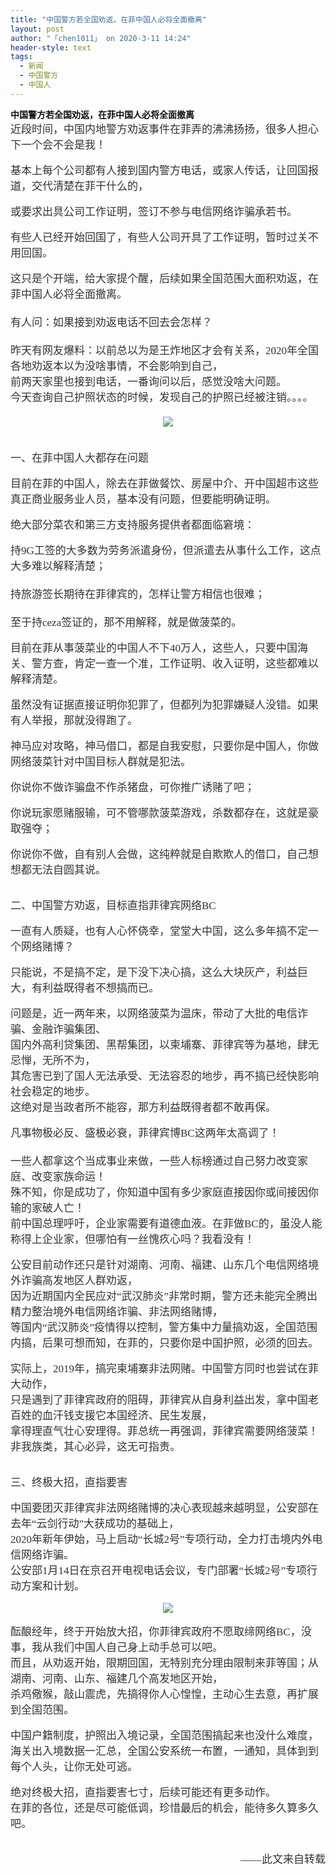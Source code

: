 ```yaml
---
title: "中国警方若全国劝返，在菲中国人必将全面撤离"
layout: post
author: "「chen1011」 on 2020-3-11 14:24"
header-style: text
tags:
  - 新闻
  - 中国警方
  - 中国人
---
```


<head></head>
<body>
 <font style="color:rgb(18, 18, 18)"><font face="微软雅黑"><strong>中国警方若全国劝返，在菲中国人必将全面撤离</strong></font></font>
 <br> 
 <font style="color:rgb(102, 102, 102)"><font face="微软雅黑"> 
   <div align="left"> 
    <font style="color:rgb(51, 51, 51)"><font face="-apple-system-font, BlinkMacSystemFont, &amp;quot"><font style="font-size:17px">近段时间，中国内地警方劝返事件在菲弄的沸沸扬扬，很多人担心下一个会不会是我！</font></font></font> 
   </div><br> 
   <div align="left"> 
    <font style="color:rgb(51, 51, 51)"><font face="-apple-system-font, BlinkMacSystemFont, &amp;quot"><font style="font-size:17px">基本上每个公司都有人接到国内警方电话，或家人传话，让回国报道，交代清楚在菲干什么的，</font></font></font> 
   </div><br> 
   <div align="left"> 
    <font style="color:rgb(51, 51, 51)"><font face="-apple-system-font, BlinkMacSystemFont, &amp;quot"><font style="font-size:17px">或要求出具公司工作证明，签订不参与电信网络诈骗承若书。</font></font></font> 
   </div><br> 
   <div align="left"> 
    <font style="color:rgb(51, 51, 51)"><font face="-apple-system-font, BlinkMacSystemFont, &amp;quot"><font style="font-size:17px">有些人已经开始回国了，有些人公司开具了工作证明，暂时过关不用回国。</font></font></font> 
   </div><br> 
   <div align="left"> 
    <font style="color:rgb(51, 51, 51)"><font face="-apple-system-font, BlinkMacSystemFont, &amp;quot"><font style="font-size:17px">这只是个开端，给大家提个醒，后续如果全国范围大面积劝返，在菲中国人必将全面撤离。</font></font></font> 
   </div> 
   <div align="left"> 
    <font style="color:rgb(51, 51, 51)"><font face="-apple-system-font, BlinkMacSystemFont, &amp;quot"><font style="font-size:17px"><br> </font></font></font> 
   </div> 
   <div align="left"> 
    <font style="color:rgb(51, 51, 51)"><font face="-apple-system-font, BlinkMacSystemFont, &amp;quot"><font style="font-size:17px">有人问：如果接到劝返电话不回去会怎样？</font></font></font> 
   </div> 
   <div align="left"> 
    <font style="color:rgb(51, 51, 51)"><font face="-apple-system-font, BlinkMacSystemFont, &amp;quot"><font style="font-size:17px"><br> </font></font></font> 
   </div> 
   <div align="left"> 
    <font style="color:rgb(51, 51, 51)"><font face="-apple-system-font, BlinkMacSystemFont, &amp;quot"><font style="font-size:17px">昨天有网友爆料：以前总以为是王炸地区才会有关系，2020年全国各地劝返本以为没啥事情，不会影响到自己，</font></font></font> 
   </div> 
   <div align="left"> 
    <font style="color:rgb(51, 51, 51)"><font face="-apple-system-font, BlinkMacSystemFont, &amp;quot"><font style="font-size:17px">前两天家里也接到电话，一番询问以后，感觉没啥大问题。</font></font></font> 
   </div> 
   <div align="left"> 
    <font style="color:rgb(51, 51, 51)"><font face="-apple-system-font, BlinkMacSystemFont, &amp;quot"><font style="font-size:17px">今天查询自己护照状态的时候，发现自己的护照已经被注销。。。。</font></font></font> 
   </div> 
   <div align="left"> 
    <font style="color:rgb(51, 51, 51)"><font face="-apple-system-font, BlinkMacSystemFont, &amp;quot"><font style="font-size:17px"><br> </font></font></font> 
   </div> 
   <div align="center"> 
    <font style="color:rgb(51, 51, 51)"><font face="-apple-system-font, BlinkMacSystemFont, &amp;quot"><font style="font-size:17px"><img src="http://images.违规信息.com/images/ueditor/2020020410560000231132.jpg" onload="thumbImg(this)"></font></font></font> 
   </div> 
   <div align="left"> 
    <font style="color:rgb(51, 51, 51)"><font face="-apple-system-font, BlinkMacSystemFont, &amp;quot"><font style="font-size:17px"><br> </font></font></font> 
   </div><br> 
   <div align="left"> 
    <font style="color:rgb(51, 51, 51)"><font face="-apple-system-font, BlinkMacSystemFont, &amp;quot"><font style="font-size:17px">一、在菲中国人大都存在问题</font></font></font> 
   </div><br> 
   <div align="left"> 
    <font style="color:rgb(51, 51, 51)"><font face="-apple-system-font, BlinkMacSystemFont, &amp;quot"><font style="font-size:17px">目前在菲的中国人，除去在菲做餐饮、房屋中介、开中国超市这些真正商业服务业人员，基本没有问题，但要能明确证明。<br> </font></font></font> 
   </div><br> 
   <div align="left"> 
    <font style="color:rgb(51, 51, 51)"><font face="-apple-system-font, BlinkMacSystemFont, &amp;quot"><font style="font-size:17px">绝大部分菜农和第三方支持服务提供者都面临窘境：</font></font></font> 
   </div><br> 
   <div align="left"> 
    <font style="color:rgb(51, 51, 51)"><font face="-apple-system-font, BlinkMacSystemFont, &amp;quot"><font style="font-size:17px">持9G工签的大多数为劳务派遣身份，但派遣去从事什么工作，这点大多难以解释清楚；</font></font></font> 
   </div> 
   <div align="left"> 
    <font style="color:rgb(51, 51, 51)"><font face="-apple-system-font, BlinkMacSystemFont, &amp;quot"><font style="font-size:17px"><br> </font></font></font> 
   </div> 
   <div align="left"> 
    <font style="color:rgb(51, 51, 51)"><font face="-apple-system-font, BlinkMacSystemFont, &amp;quot"><font style="font-size:17px">持旅游签长期待在菲律宾的，怎样让警方相信也很难；</font></font></font> 
   </div> 
   <div align="left"> 
    <font style="color:rgb(51, 51, 51)"><font face="-apple-system-font, BlinkMacSystemFont, &amp;quot"><font style="font-size:17px"><br> </font></font></font> 
   </div> 
   <div align="left"> 
    <font style="color:rgb(51, 51, 51)"><font face="-apple-system-font, BlinkMacSystemFont, &amp;quot"><font style="font-size:17px">至于持ceza签证的，那不用解释，就是做菠菜的。</font></font></font> 
   </div><br> 
   <div align="left"> 
    <font style="color:rgb(51, 51, 51)"><font face="-apple-system-font, BlinkMacSystemFont, &amp;quot"><font style="font-size:17px">目前在菲从事菠菜业的中国人不下40万人，这些人，只要中国海关、警方查，肯定一查一个准，工作证明、收入证明，这些都难以解释清楚。</font></font></font> 
   </div><br> 
   <div align="left"> 
    <font style="color:rgb(51, 51, 51)"><font face="-apple-system-font, BlinkMacSystemFont, &amp;quot"><font style="font-size:17px">虽然没有证据直接证明你犯罪了，但都列为犯罪嫌疑人没错。如果有人举报，那就没得跑了。</font></font></font> 
   </div><br> 
   <div align="left"> 
    <font style="color:rgb(51, 51, 51)"><font face="-apple-system-font, BlinkMacSystemFont, &amp;quot"><font style="font-size:17px">神马应对攻略，神马借口，都是自我安慰，只要你是中国人，你做网络菠菜针对中国目标人群就是犯法。</font></font></font> 
   </div><br> 
   <div align="left"> 
    <font style="color:rgb(51, 51, 51)"><font face="-apple-system-font, BlinkMacSystemFont, &amp;quot"><font style="font-size:17px">你说你不做诈骗盘不作杀猪盘，可你推广诱赌了吧；</font></font></font> 
   </div><br> 
   <div align="left"> 
    <font style="color:rgb(51, 51, 51)"><font face="-apple-system-font, BlinkMacSystemFont, &amp;quot"><font style="font-size:17px">你说玩家愿赌服输，可不管哪款菠菜游戏，杀数都存在，这就是豪取强夺；</font></font></font> 
   </div><br> 
   <div align="left"> 
    <font style="color:rgb(51, 51, 51)"><font face="-apple-system-font, BlinkMacSystemFont, &amp;quot"><font style="font-size:17px">你说你不做，自有别人会做，这纯粹就是自欺欺人的借口，自己想想都无法自圆其说。</font></font></font> 
   </div><br> <br> 
   <div align="left"> 
    <font style="color:rgb(51, 51, 51)"><font face="-apple-system-font, BlinkMacSystemFont, &amp;quot"><font style="font-size:17px">二、中国警方劝返，目标直指菲律宾网络BC<br> </font></font></font> 
   </div><br> 
   <div align="left"> 
    <font style="color:rgb(51, 51, 51)"><font face="-apple-system-font, BlinkMacSystemFont, &amp;quot"><font style="font-size:17px">一直有人质疑，也有人心怀侥幸，堂堂大中国，这么多年搞不定一个网络赌博？</font></font></font> 
   </div><br> 
   <div align="left"> 
    <font style="color:rgb(51, 51, 51)"><font face="-apple-system-font, BlinkMacSystemFont, &amp;quot"><font style="font-size:17px">只能说，不是搞不定，是下没下决心搞，这么大块灰产，利益巨大，有利益既得者不想搞而已。</font></font></font> 
   </div><br> 
   <div align="left"> 
    <font style="color:rgb(51, 51, 51)"><font face="-apple-system-font, BlinkMacSystemFont, &amp;quot"><font style="font-size:17px">问题是，近一两年来，以网络菠菜为温床，带动了大批的电信诈骗、金融诈骗集团、</font></font></font> 
   </div> 
   <div align="left"> 
    <font style="color:rgb(51, 51, 51)"><font face="-apple-system-font, BlinkMacSystemFont, &amp;quot"><font style="font-size:17px">国内外高利贷集团、黑帮集团，以柬埔寨、菲律宾等为基地，肆无忌惮，无所不为，</font></font></font> 
   </div> 
   <div align="left"> 
    <font style="color:rgb(51, 51, 51)"><font face="-apple-system-font, BlinkMacSystemFont, &amp;quot"><font style="font-size:17px">其危害已到了国人无法承受、无法容忍的地步，再不搞已经快影响社会稳定的地步。</font></font></font> 
   </div> 
   <div align="left"> 
    <font style="color:rgb(51, 51, 51)"><font face="-apple-system-font, BlinkMacSystemFont, &amp;quot"><font style="font-size:17px">这绝对是当政者所不能容，那方利益既得者都不敢再保。</font></font></font> 
   </div><br> 
   <div align="left"> 
    <font style="color:rgb(51, 51, 51)"><font face="-apple-system-font, BlinkMacSystemFont, &amp;quot"><font style="font-size:17px">凡事物极必反、盛极必衰，菲律宾博BC这两年太高调了！</font></font></font> 
   </div> 
   <div align="left"> 
    <font style="color:rgb(51, 51, 51)"><font face="-apple-system-font, BlinkMacSystemFont, &amp;quot"><font style="font-size:17px"><br> </font></font></font> 
   </div> 
   <div align="left"> 
    <font style="color:rgb(51, 51, 51)"><font face="-apple-system-font, BlinkMacSystemFont, &amp;quot"><font style="font-size:17px">一些人都拿这个当成事业来做，一些人标榜通过自己努力改变家庭、改变家族命运！</font></font></font> 
   </div> 
   <div align="left"> 
    <font style="color:rgb(51, 51, 51)"><font face="-apple-system-font, BlinkMacSystemFont, &amp;quot"><font style="font-size:17px">殊不知，你是成功了，你知道中国有多少家庭直接因你或间接因你输的家破人亡！</font></font></font> 
   </div> 
   <div align="left"> 
    <font style="color:rgb(51, 51, 51)"><font face="-apple-system-font, BlinkMacSystemFont, &amp;quot"><font style="font-size:17px">前中国总理呼吁，企业家需要有道德血液。在菲做BC的，虽没人能称得上企业家，但哪怕有一丝愧疚心吗？我看没有！</font></font></font> 
   </div><br> 
   <div align="left"> 
    <font style="color:rgb(51, 51, 51)"><font face="-apple-system-font, BlinkMacSystemFont, &amp;quot"><font style="font-size:17px">公安目前动作还只是针对湖南、河南、福建、山东几个电信网络境外诈骗高发地区人群劝返，</font></font></font> 
   </div> 
   <div align="left"> 
    <font style="color:rgb(51, 51, 51)"><font face="-apple-system-font, BlinkMacSystemFont, &amp;quot"><font style="font-size:17px">因为近期国内全民应对“武汉肺炎”非常时期，警方还未能完全腾出精力整治境外电信网络诈骗、非法网络赌博，</font></font></font> 
   </div> 
   <div align="left"> 
    <font style="color:rgb(51, 51, 51)"><font face="-apple-system-font, BlinkMacSystemFont, &amp;quot"><font style="font-size:17px">等国内“武汉肺炎”疫情得以控制，警方集中力量搞劝返，全国范围内搞，后果可想而知，在菲的，只要你是中国护照，必须的回去。</font></font></font> 
   </div><br> 
   <div align="left"> 
    <font style="color:rgb(51, 51, 51)"><font face="-apple-system-font, BlinkMacSystemFont, &amp;quot"><font style="font-size:17px">实际上，2019年，搞完柬埔寨非法网赌。中国警方同时也尝试在菲大动作，</font></font></font> 
   </div> 
   <div align="left"> 
    <font style="color:rgb(51, 51, 51)"><font face="-apple-system-font, BlinkMacSystemFont, &amp;quot"><font style="font-size:17px">只是遇到了菲律宾政府的阻碍，菲律宾从自身利益出发，拿中国老百姓的血汗钱支援它本国经济、民生发展，</font></font></font> 
   </div> 
   <div align="left"> 
    <font style="color:rgb(51, 51, 51)"><font face="-apple-system-font, BlinkMacSystemFont, &amp;quot"><font style="font-size:17px">拿得理直气壮心安理得。菲总统一再强调，菲律宾需要网络菠菜！非我族类，其心必异，这无可指责。</font></font></font> 
   </div><br> <br> 
   <div align="left"> 
    <font style="color:rgb(51, 51, 51)"><font face="-apple-system-font, BlinkMacSystemFont, &amp;quot"><font style="font-size:17px">三、终极大招，直指要害<br> </font></font></font> 
   </div><br> 
   <div align="left"> 
    <font style="color:rgb(51, 51, 51)"><font face="-apple-system-font, BlinkMacSystemFont, &amp;quot"><font style="font-size:17px">中国要团灭菲律宾非法网络赌博的决心表现越来越明显，公安部在去年“云剑行动”大获成功的基础上，</font></font></font> 
   </div> 
   <div align="left"> 
    <font style="color:rgb(51, 51, 51)"><font face="-apple-system-font, BlinkMacSystemFont, &amp;quot"><font style="font-size:17px">2020年新年伊始，马上启动“长城2号”专项行动，全力打击境内外电信网络诈骗。</font></font></font> 
   </div> 
   <div align="left"> 
    <font style="color:rgb(51, 51, 51)"><font face="-apple-system-font, BlinkMacSystemFont, &amp;quot"><font style="font-size:17px">公安部1月14日在京召开电视电话会议，专门部署“长城2号”专项行动方案和计划。</font></font></font> 
   </div><br> 
   <div align="center"> 
    <font style="color:rgb(51, 51, 51)"><font face="-apple-system-font, BlinkMacSystemFont, &amp;quot"><font style="font-size:17px"><img src="http://images.违规信息.com/images/ueditor/2020020410580000232520.jpg" onload="thumbImg(this)"></font></font></font> 
   </div><br> 
   <div align="left"> 
    <font style="color:rgb(51, 51, 51)"><font face="-apple-system-font, BlinkMacSystemFont, &amp;quot"><font style="font-size:17px">酝酿经年，终于开始放大招，你菲律宾政府不愿取缔网络BC，没事，我从我们中国人自己身上动手总可以吧。</font></font></font> 
   </div> 
   <div align="left"> 
    <font style="color:rgb(51, 51, 51)"><font face="-apple-system-font, BlinkMacSystemFont, &amp;quot"><font style="font-size:17px">而且，从劝返开始，限期回国，无特别充分理由限制来菲等国；从湖南、河南、山东、福建几个高发地区开始，</font></font></font> 
   </div> 
   <div align="left"> 
    <font style="color:rgb(51, 51, 51)"><font face="-apple-system-font, BlinkMacSystemFont, &amp;quot"><font style="font-size:17px">杀鸡儆猴，敲山震虎，先搞得你人心惶惶，主动心生去意，再扩展到全国范围。</font></font></font> 
   </div><br> 
   <div align="left"> 
    <font style="color:rgb(51, 51, 51)"><font face="-apple-system-font, BlinkMacSystemFont, &amp;quot"><font style="font-size:17px">中国户籍制度，护照出入境记录，全国范围搞起来也没什么难度，</font></font></font> 
   </div> 
   <div align="left"> 
    <font style="color:rgb(51, 51, 51)"><font face="-apple-system-font, BlinkMacSystemFont, &amp;quot"><font style="font-size:17px">海关出入境数据一汇总，全国公安系统一布置，一通知，具体到到每个人头，让你无处可逃。</font></font></font> 
   </div><br> 
   <div align="left"> 
    <font style="color:rgb(51, 51, 51)"><font face="-apple-system-font, BlinkMacSystemFont, &amp;quot"><font style="font-size:17px">绝对终极大招，直指要害七寸，后续可能还有更多动作。</font></font></font> 
   </div> 
   <div align="left"> 
    <font style="color:rgb(51, 51, 51)"><font face="-apple-system-font, BlinkMacSystemFont, &amp;quot"><font style="font-size:17px">在菲的各位，还是尽可能低调，珍惜最后的机会，能待多久算多久吧。</font></font></font> 
   </div><br> <br> 
   <div align="right"> 
    <font style="color:rgb(51, 51, 51)"><font face="-apple-system-font, BlinkMacSystemFont, &amp;quot"><font style="font-size:17px">——此文来自转载</font></font></font> 
   </div></font></font>
 <br> 
 <br>
</body>


